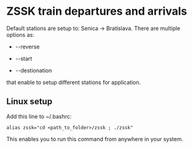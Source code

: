 # ZSSK train departures and arrivals

Default stations are setup to: Senica -> Bratislava. There are multiple options as:

- -\-reverse

- -\-start

- -\-destionation

that enable to setup different stations for application.

  

## Linux setup

Add this line to ~/.bashrc:

    alias zssk="cd <path_to_folder>/zssk ; ./zssk"
This enables you to run this command from anywhere in your system.
